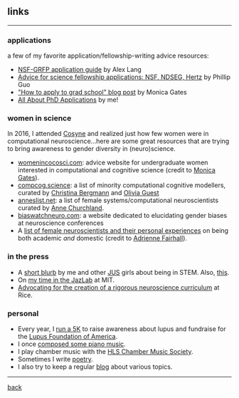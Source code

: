 ## links
***
### applications
a few of my favorite application/fellowship-writing advice resources:
* [NSF-GRFP application guide](http://www.alexhunterlang.com/nsf-fellowship) by Alex Lang
* [Advice for science fellowship applications: NSF, NDSEG, Hertz](http://www.pgbovine.net/fellowship-tips.htm) by Phillip Guo
* ["How to apply to grad school" blog post](https://monicagatesblog.wordpress.com/2016/03/14/the-phd-application-post/) by Monica Gates 
* [All About PhD Applications](https://lucyblogs.wordpress.com/2018/08/02/all-about-phd-applications/) by me! 

### women in science
In 2016, I attended [Cosyne](cosyne.org) and realized just how few women were in computational neuroscience...here are some great resources that are trying to bring awareness to gender diversity in (neuro)science.
* [womenincocosci.com](http://womenincocosci.com/): advice website for undergraduate women interested in computational and cognitive science (credit to [Monica Gates](http://monicagates.org/)).
* [compcog.science](http://compcog.science/): a list of minority computational cognitive modellers, curated by [Christina Bergmann](https://sites.google.com/site/chbergma/) and [Olivia Guest](http://oliviaguest.com/)
* [anneslist.net](https://anneslist.net/): a list of female systems/computational neuroscientists curated by [Anne Churchland](http://churchlandlab.labsites.cshl.edu/).
* [biaswatchneuro.com](https://biaswatchneuro.com/): a website dedicated to elucidating gender biases at neuroscience conferences
* A [list of female neuroscientists and their personal experiences](https://fairhalllab.com/careers/how-does-she-do-it/) on being both academic _and_ domestic (credit to [Adrienne Fairhall](https://fairhalllab.com/)).

### in the press
* A [short blurb](https://www.janelia.org/you-janelia/students-and-postdocs/advice-girls-stem-our-janelia-undergraduate-scholars) by me and other [JUS](https://www.janelia.org/you-janelia/students-postdocs/undergraduate-scholars-program) girls about being in STEM. Also, [this](https://www.janelia.org/meet-2017-janelia-undergraduate-scholars).
* On [my time in the JazLab](http://www.csne-erc.org/engage-enable/post/reu-program-participants-mit-and-sdsu) at MIT.
* [Advocating for the creation of a rigorous neuroscience curriculum](http://www.ricethresher.org/article/2017/11/fac-senate-neuroscience-major-vote) at Rice.

### personal
* Every year, I [run a 5K](https://www.lupus.org/action/walk-to-end-lupus-now) to raise awareness about lupus and fundraise for the [Lupus Foundation of America](https://lupus.org/).
* I once [composed some piano music](https://soundcloud.com/lucy_lai).
* I play chamber music with the [HLS Chamber Music Society](https://orgs.law.harvard.edu/cms/).
* Sometimes I write [poetry](https://subcorticalsongs.wordpress.com/).
* I also try to keep a regular [blog](https://lucyblogs.wordpress.com/) about various topics.

***
[back](./)
